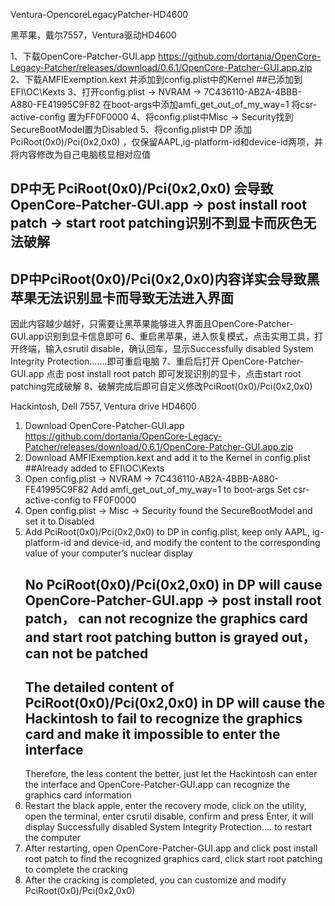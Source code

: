 Ventura-OpencoreLegacyPatcher-HD4600

黑苹果，戴尔7557，Ventura驱动HD4600

1、下载OpenCore-Patcher-GUI.app
   https://github.com/dortania/OpenCore-Legacy-Patcher/releases/download/0.6.1/OpenCore-Patcher-GUI.app.zip
2、下载AMFIExemption.kext 并添加到config.plist中的Kernel  ##已添加到EFI\OC\Kexts
3、打开config.plist → NVRAM → 7C436110-AB2A-4BBB-A880-FE41995C9F82  在boot-args中添加amfi_get_out_of_my_way=1
   将csr-active-config 置为FF0F0000
4、将config.plist中Misc → Security找到SecureBootModel置为Disabled
5、将config.plist中 DP 添加 PciRoot(0x0)/Pci(0x2,0x0) ，仅保留AAPL,ig-platform-id和device-id两项，并将内容修改为自己电脑核显相对应值
   ## DP中无 PciRoot(0x0)/Pci(0x2,0x0) 会导致 OpenCore-Patcher-GUI.app → post install root patch → start root patching识别不到显卡而灰色无法破解
   ## DP中PciRoot(0x0)/Pci(0x2,0x0)内容详实会导致黑苹果无法识别显卡而导致无法进入界面
   因此内容越少越好，只需要让黑苹果能够进入界面且OpenCore-Patcher-GUI.app识别到显卡信息即可
6、重启黑苹果，进入恢复模式，点击实用工具，打开终端，输入csrutil disable，确认回车，显示Successfully disabled System Integrity Protection.……即可重启电脑
7、重启后打开 OpenCore-Patcher-GUI.app 点击 post install root patch 即可发现识别的显卡，点击start root patching完成破解
8、破解完成后即可自定义修改PciRoot(0x0)/Pci(0x2,0x0)

Hackintosh, Dell 7557, Ventura drive HD4600

1. Download OpenCore-Patcher-GUI.app
   https://github.com/dortania/OpenCore-Legacy-Patcher/releases/download/0.6.1/OpenCore-Patcher-GUI.app.zip
2. Download AMFIExemption.kext and add it to the Kernel in config.plist ##Already added to EFI\OC\Kexts
3. Open config.plist → NVRAM → 7C436110-AB2A-4BBB-A880-FE41995C9F82 Add amfi_get_out_of_my_way=1 to boot-args
   Set csr-active-config to FF0F0000
4. Open config.plist → Misc → Security found the SecureBootModel and set it to Disabled
5. Add PciRoot(0x0)/Pci(0x2,0x0) to DP in config.plist, keep only AAPL, ig-platform-id and device-id, and modify the content to the corresponding value of your computer’s nuclear display
    ## No PciRoot(0x0)/Pci(0x2,0x0) in DP will cause OpenCore-Patcher-GUI.app → post install root patch， can not recognize the graphics card and start root patching button is grayed out， can not be patched
    ## The detailed content of PciRoot(0x0)/Pci(0x2,0x0) in DP will cause the Hackintosh to fail to recognize the graphics card and make it impossible to enter the interface
    Therefore, the less content the better, just let the Hackintosh can enter the interface and OpenCore-Patcher-GUI.app can recognize the graphics card information
6. Restart the black apple, enter the recovery mode, click on the utility, open the terminal, enter csrutil disable, confirm and press Enter, it will display Successfully disabled System Integrity Protection.... to restart the computer
7. After restarting, open OpenCore-Patcher-GUI.app and click post install root patch to find the recognized graphics card, click start root patching to complete the cracking
8. After the cracking is completed, you can customize and modify PciRoot(0x0)/Pci(0x2,0x0)
